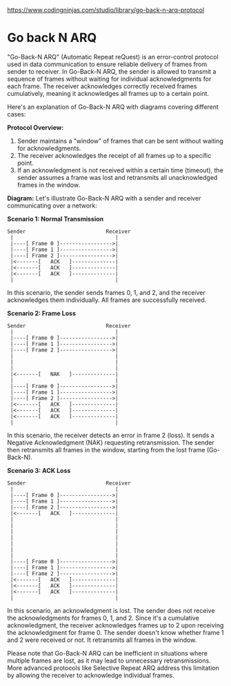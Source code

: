 https://www.codingninjas.com/studio/library/go-back-n-arq-protocol

# Go back N ARQ

"Go-Back-N ARQ" (Automatic Repeat reQuest) is an error-control protocol used in data communication to ensure reliable delivery of frames from sender to receiver. In Go-Back-N ARQ, the sender is allowed to transmit a sequence of frames without waiting for individual acknowledgments for each frame. The receiver acknowledges correctly received frames cumulatively, meaning it acknowledges all frames up to a certain point.

Here's an explanation of Go-Back-N ARQ with diagrams covering different cases:

**Protocol Overview:**
1. Sender maintains a "window" of frames that can be sent without waiting for acknowledgments.
2. The receiver acknowledges the receipt of all frames up to a specific point.
3. If an acknowledgment is not received within a certain time (timeout), the sender assumes a frame was lost and retransmits all unacknowledged frames in the window.

**Diagram:**
Let's illustrate Go-Back-N ARQ with a sender and receiver communicating over a network:

**Scenario 1: Normal Transmission**
```
Sender                          Receiver
 |                                 |
 |----[ Frame 0 ]----------------->|
 |----[ Frame 1 ]----------------->|
 |----[ Frame 2 ]----------------->|
 |<-------[   ACK   ]--------------|
 |<-------[   ACK   ]--------------|
 |<-------[   ACK   ]--------------|
 |                                 |
```

In this scenario, the sender sends frames 0, 1, and 2, and the receiver acknowledges them individually. All frames are successfully received.

**Scenario 2: Frame Loss**
```
Sender                          Receiver
 |                                 |
 |----[ Frame 0 ]----------------->|
 |----[ Frame 1 ]----------------->|
 |----[ Frame 2 ]----------------->|
 |                                 |
 |                                 |
 |                                 |
 |<-------[   NAK   ]--------------|
 |                                 |
 |----[ Frame 0 ]----------------->|
 |----[ Frame 1 ]----------------->|
 |----[ Frame 2 ]----------------->|
 |<-------[   ACK   ]--------------|
 |<-------[   ACK   ]--------------|
 |<-------[   ACK   ]--------------|
 |                                 |
```

In this scenario, the receiver detects an error in frame 2 (loss). It sends a Negative Acknowledgment (NAK) requesting retransmission. The sender then retransmits all frames in the window, starting from the lost frame (Go-Back-N).

**Scenario 3: ACK Loss**
```
Sender                          Receiver
 |                                 |
 |----[ Frame 0 ]----------------->|
 |----[ Frame 1 ]----------------->|
 |----[ Frame 2 ]----------------->|
 |<-------[   ACK   ]--------------|
 |                                 |
 |                                 |
 |                                 |
 |                                 |
 |                                 |
 |                                 |
 |                                 |
 |----[ Frame 0 ]----------------->|
 |----[ Frame 1 ]----------------->|
 |----[ Frame 2 ]----------------->|
 |<-------[   ACK   ]--------------|
 |<-------[   ACK   ]--------------|
 |<-------[   ACK   ]--------------|
 |                                 |
```

In this scenario, an acknowledgment is lost. The sender does not receive the acknowledgments for frames 0, 1, and 2. Since it's a cumulative acknowledgment, the receiver acknowledges frames up to 2 upon receiving the acknowledgment for frame 0. The sender doesn't know whether frame 1 and 2 were received or not. It retransmits all frames in the window.

Please note that Go-Back-N ARQ can be inefficient in situations where multiple frames are lost, as it may lead to unnecessary retransmissions. More advanced protocols like Selective Repeat ARQ address this limitation by allowing the receiver to acknowledge individual frames.